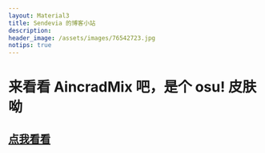 ```yaml
---
layout: Material3
title: Sendevia 的博客小站
description: 
header_image: /assets/images/76542723.jpg
notips: true
---
```


# 来看看 AincradMix 吧，是个 osu! 皮肤呦
## [点我看看](/2022/07/04/AincradMix.html)